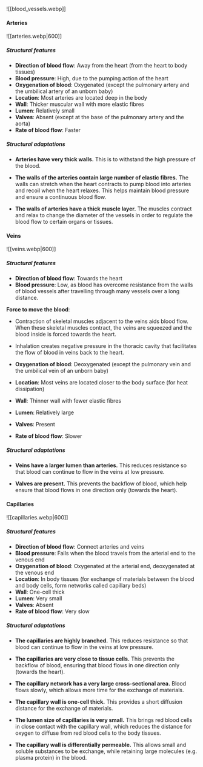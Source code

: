 ![[blood_vessels.webp]]

#### Arteries
![[arteries.webp|600]]

##### Structural features
- **Direction of blood flow**: Away from the heart (from the heart to body tissues)
- **Blood pressure**: High, due to the pumping action of the heart
- **Oxygenation of blood**: Oxygenated (except the pulmonary artery and the umbilical artery of an unborn baby)
- **Location**: Most arteries are located deep in the body
- **Wall**: Thicker muscular wall with more elastic fibres
- **Lumen**: Relatively small
- **Valves**: Absent (except at the base of the pulmonary artery and the aorta)
- **Rate of blood flow**: Faster

##### Structural adaptations
- **Arteries have very thick walls.**
  This is to withstand the high pressure of the blood.

- **The walls of the arteries contain large number of elastic fibres.**
  The walls can stretch when the heart contracts to pump blood into arteries and recoil when the heart relaxes. This helps maintain blood pressure and ensure a continuous blood flow.

- **The walls of arteries have a thick muscle layer.**
  The muscles contract and relax to change the diameter of the vessels in order to regulate the blood flow to certain organs or tissues.

#### Veins
![[veins.webp|600]]

##### Structural features
- **Direction of blood flow**: Towards the heart
- **Blood pressure**: Low, as blood has overcome resistance from the walls of blood vessels after travelling through many vessels over a long distance.

**Force to move the blood**:
- Contraction of skeletal muscles adjacent to the veins aids blood flow. When these skeletal muscles contract, the veins are squeezed and the blood inside is forced towards the heart.
- Inhalation creates negative pressure in the thoracic cavity that facilitates the flow of blood in veins back to the heart.

- **Oxygenation of blood**: Deoxygenated (except the pulmonary vein and the umbilical vein of an unborn baby)
- **Location**: Most veins are located closer to the body surface (for heat dissipation)
- **Wall**: Thinner wall with fewer elastic fibres
- **Lumen**: Relatively large
- **Valves**: Present
- **Rate of blood flow**: Slower

##### Structural adaptations
- **Veins have a larger lumen than arteries.**
  This reduces resistance so that blood can continue to flow in the veins at low pressure.

- **Valves are present.**
  This prevents the backflow of blood, which help ensure that blood flows in one direction only (towards the heart).

#### Capillaries
![[capillaries.webp|600]]

##### Structural features
- **Direction of blood flow**: Connect arteries and veins
- **Blood pressure**: Falls when the blood travels from the arterial end to the venous end
- **Oxygenation of blood**: Oxygenated at the arterial end, deoxygenated at the venous end
- **Location**: In body tissues (for exchange of materials between the blood and body cells, form networks called capillary beds)
- **Wall**: One-cell thick
- **Lumen**: Very small
- **Valves**: Absent
- **Rate of blood flow**: Very slow

##### Structural adaptations
- **The capillaries are highly branched.**
  This reduces resistance so that blood can continue to flow in the veins at low pressure.

- **The capillaries are very close to tissue cells.**
  This prevents the backflow of blood, ensuring that blood flows in one direction only (towards the heart).

- **The capillary network has a very large cross-sectional area.**
  Blood flows slowly, which allows more time for the exchange of materials.

- **The capillary wall is one-cell thick.**
  This provides a short diffusion distance for the exchange of materials.

- **The lumen size of capillaries is very small.**
  This brings red blood cells in close contact with the capillary wall, which reduces the distance for oxygen to diffuse from red blood cells to the body tissues.

- **The capillary wall is differentially permeable.**
  This allows small and soluble substances to be exchange, while retaining large molecules (e.g. plasma protein) in the blood.

